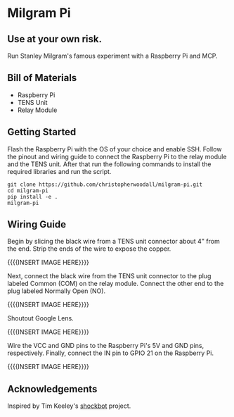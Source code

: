 # Milgram Pi
## Use at your own risk.
Run Stanley Milgram's famous experiment with a Raspberry Pi and MCP.

## Bill of Materials
- Raspberry Pi
- TENS Unit
- Relay Module

## Getting Started
Flash the Raspberry Pi with the OS of your choice and enable SSH. Follow the pinout and wiring guide to connect the Raspberry Pi to the relay module and the TENS unit. After that run the following commands to install the required libraries and run the script.

```
git clone https://github.com/christopherwoodall/milgram-pi.git
cd milgram-pi
pip install -e .
milgram-pi
```

## Wiring Guide

Begin by slicing the black wire from a TENS unit connector about 4" from the end. Strip the ends of the wire to expose the copper.

{{{{INSERT IMAGE HERE}}}}


Next, connect the black wire from the TENS unit connector to the plug labeled Common (COM) on the relay module. Connect the other end to the plug labeled Normally Open (NO).

{{{{INSERT IMAGE HERE}}}}


Shoutout Google Lens.

{{{{INSERT IMAGE HERE}}}}


Wire the VCC and GND pins to the Raspberry Pi's 5V and GND pins, respectively. Finally, connect the IN pin to GPIO 21 on the Raspberry Pi.

{{{{INSERT IMAGE HERE}}}}


## Acknowledgements
Inspired by Tim Keeley's [shockbot](https://www.instructables.com/Shockbot/) project.
